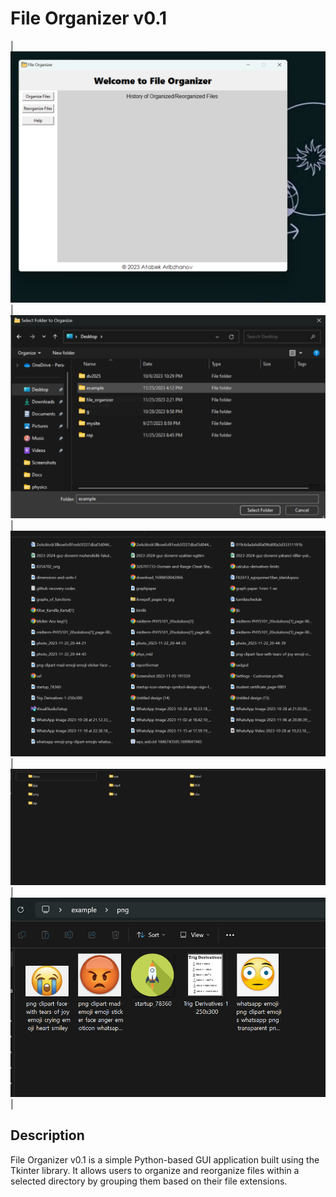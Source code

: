 # File Organizer v0.1

| ![1](images/1.png) | ![2](images/2.png) | ![3](images/3.png) | ![4](images/4.png) | ![5](images/5.png) |

## Description

File Organizer v0.1 is a simple Python-based GUI application built using the Tkinter library. It allows users to organize and reorganize files within a selected directory by grouping them based on their file extensions.


